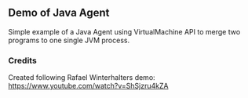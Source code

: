 ## Demo of Java Agent

Simple example of a Java Agent using VirtualMachine API to merge two programs to one single JVM process.

### Credits

Created following Rafael Winterhalters demo: https://www.youtube.com/watch?v=ShSjzru4kZA